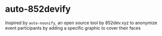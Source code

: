 # auto-852devify
Inspired by `auto-nounify`, an open source tool by 852dev.xyz to anonymize event participants by adding a specific graphic to cover their faces
